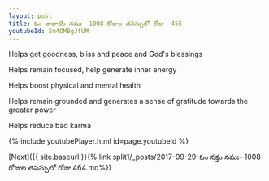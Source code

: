```yaml
---
layout: post
title: ఓం నాభాయే నమః- 1008 రోజుల తపస్సులో రోజు  455
youtubeId: Sm4OMBgJfUM
---
```

 
 
Helps get goodness, bliss and peace and God's blessings
 
Helps remain focused, help generate inner energy 
 
Helps boost physical and mental health 
 
Helps remain grounded and generates a sense of gratitude towards the greater power 
 
Helps reduce bad karma
 
 
 
 


{% include youtubePlayer.html id=page.youtubeId %}
 
[Next]({{ site.baseurl }}{% link  split1/_posts/2017-09-29-ఓం నక్తం నమః- 1008 రోజుల తపస్సులో రోజు  464.md%})
 
